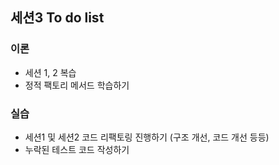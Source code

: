 ## 세션3 To do list

### 이론

- 세션 1, 2 복습
- 정적 팩토리 메서드 학습하기

### 실습

- 세션1 및 세션2 코드 리팩토링 진행하기 (구조 개선, 코드 개선 등등)
- 누락된 테스트 코드 작성하기
